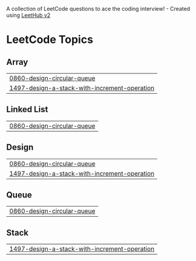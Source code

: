 A collection of LeetCode questions to ace the coding interview! - Created using [LeetHub v2](https://github.com/arunbhardwaj/LeetHub-2.0)
<!---LeetCode Topics Start-->
# LeetCode Topics
## Array
|  |
| ------- |
| [0860-design-circular-queue](https://github.com/shaikasma786/DSAImpl/tree/master/0860-design-circular-queue) |
| [1497-design-a-stack-with-increment-operation](https://github.com/shaikasma786/DSAImpl/tree/master/1497-design-a-stack-with-increment-operation) |
## Linked List
|  |
| ------- |
| [0860-design-circular-queue](https://github.com/shaikasma786/DSAImpl/tree/master/0860-design-circular-queue) |
## Design
|  |
| ------- |
| [0860-design-circular-queue](https://github.com/shaikasma786/DSAImpl/tree/master/0860-design-circular-queue) |
| [1497-design-a-stack-with-increment-operation](https://github.com/shaikasma786/DSAImpl/tree/master/1497-design-a-stack-with-increment-operation) |
## Queue
|  |
| ------- |
| [0860-design-circular-queue](https://github.com/shaikasma786/DSAImpl/tree/master/0860-design-circular-queue) |
## Stack
|  |
| ------- |
| [1497-design-a-stack-with-increment-operation](https://github.com/shaikasma786/DSAImpl/tree/master/1497-design-a-stack-with-increment-operation) |
<!---LeetCode Topics End-->
